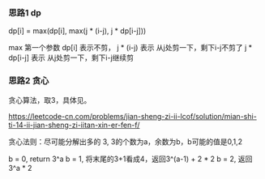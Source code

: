 ### 思路1 dp

dp[i] = max(dp[i], max(j * (i-j), j * dp[i-j]))

max 第一个参数 dp[i] 表示不剪，
j * (i-j)   表示 从j处剪一下，剩下i-j不剪了
j * dp[i-j] 表示 从j处剪一下，剩下i-j继续剪

### 思路2 贪心

贪心算法，取3，具体见。

https://leetcode-cn.com/problems/jian-sheng-zi-ii-lcof/solution/mian-shi-ti-14-ii-jian-sheng-zi-iitan-xin-er-fen-f/

贪心法则：尽可能分解出多的 3, 3的个数为a，余数为b，b可能的值是0,1,2

b = 0, return 3^a
b = 1, 将末尾的3+1看成4，返回3^(a-1) + 2 * 2
b = 2, 返回3^a * 2